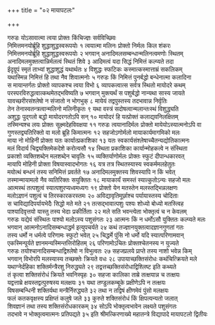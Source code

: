 +++
title = "०२ मायापटलः"

+++

गरुडः
योऽसावात्मा त्वया प्रोक्तः किंचिज्ज्ञः सर्वविच्छिवः  
निमित्तमनयोर्ब्रूहि शुद्धाशुद्धस्वरूपयोः  १
त्वयात्मा मलिनः प्रोक्तो निर्मलः किल शंकरः  
निमित्तमनयोर्ब्रूहि शुद्धाशुद्धस्वरूपयोः  २
भगवान्
अनादिमलसम्बन्धान्मलिनत्वमणोः स्थितम्  
अनादिमलमुक्तत्वान्निर्मलत्वं स्थितं शिवे  ३
आदिमत्वं यदा सिद्धं निमित्तं कल्प्यते तदा  
ईदृग्रूपं स्मृतं ताभ्यां शुद्धाशुद्धं यथार्थतः  ४
विशुद्धः स्फटिकः कस्मात्कस्मात्ताम्रं सकलिकम्  
यथास्मिन्न निमित्तं हि तथा नैव शिवात्मनोः  ५
गरुडः
किं निमित्तं पुनर्बद्धो बन्धेनात्मा कलादिना  
स मायान्तर्गतः प्रोक्तो व्यापकश्च त्वया विभो  ६
व्यापकत्वात्स सर्वत्र स्थितो मायोदरे कथम्  
परस्परविरुद्धत्वात्कथमेतद्भविष्यति  ७
भगवान्
मुक्त्यर्थं स पशुर्बद्धो नान्यथा सास्य जायते  
यावच्छरीरसंश्लेषो न संजातो न भोगभुक्  ८
मायेयं तद्वपुस्तस्य तदभावान्न निर्वृतिः  
तेन तेनास्वतन्त्रत्वान्मलिनो मलिनीकृतः  ९
यथा वस्त्रं सदोषत्वान्मलान्तःस्थं विशुद्ध्यति  
अशुद्धः पुद्गलो बद्धो मायोदरगतोऽपि सन्  १०
मायोदरं हि यत्प्रोक्तं कलाद्यवनिलक्षितम्  
तस्मिन्यश्च लयः प्रोक्तः सूक्ष्मदेहविवक्षया  ११
गरुडः
त्वयानादिर्मलः प्रोक्तो मायेयोऽस्यात्मनोऽपि वा  
गुणस्तद्व्यतिरिक्तो वा मलो ब्रूहि किमात्मनः  १२
सहजोऽणोर्मलो मायाकार्यमागमिको मलः  
माया नो मोहिनी प्रोक्ता यतः कार्यात्प्रकाशिका  १३
यतः स्वकार्यसंश्लेषाच्चैतन्यद्योतिकात्मनः  
मलं विदार्य चिद्व्यक्तिमेकदेशे करोत्यसौ  १४
स्थिता प्रकाशिका कार्यान्मोहकत्वे न संस्थिता  
प्रकाशो व्यक्तिशब्देन मलशब्देन चावृतिः  १५
व्यक्तिर्याणोर्मलः प्रोक्तः स्फुटं दीपान्धकारवत्  
मायापि मोहिनी प्रोक्ता विषयास्वादभोगतः  १६
यत्र तत्र स्थितस्यास्य स्वकर्ममलहेतुतः  
मयोत्थं बन्धनं तस्य सनिमित्तं प्रवर्तते  १७
अनादिमलमुक्तस्य शिवस्यापि न किं भवेत्  
तस्मान्मायामलो नैव व्यतिरिक्तः सयुक्तितः  १८
मायाकार्यं समस्तं स्यात्कुतोऽन्यः सहजो मलः  
आत्मस्थं तत्पशुत्वं स्यात्पशुरप्यध्वमध्यगः  १९
प्रोक्तो येन मतस्तेन मलस्तद्भिन्नलक्षणः  
मलोऽज्ञानं पशुत्वं च तिरस्कारकरस्तमः  २०
अविद्यावृतिमूर्छाश्च पर्यायास्तस्य चोदिताः  
स चाविद्यादिपर्यायभेदैः सिद्धो मते मते  २१
तत्सद्भावात्पशुः पश्यः शोध्यो बोध्यो मतस्त्विह  
पाश्यादिवृत्तयो यास्तु तस्य भेदाः प्रकीर्तिताः  २२
मले सति भवन्त्येता भोक्तृत्वं च न केवलम्  
गरुडः
यद्येवं संस्थितः पाश्यो मलोऽस्य पशुसंगतः  २३
आत्मनः किं न धर्मोऽसौ युक्तितः कल्प्यते मलः  
भगवान्
आत्मनोऽनादिसम्बन्धाद्धर्म इत्युपचर्यते  २४
कथं तज्ज्ञानयुक्तत्वादज्ञानगुणतां गतः  
तस्य धर्मो न धर्मत्वे परिणामः स्फुटो भवेत्  २५
चिद्धर्मे पुंसि नो धर्मो यदि स्यात्परिणामवान्  
एकस्मिन्पूर्यते ज्ञानमन्यस्मिन्तत्तिरोहितम्  २६
परिणामोऽचितः प्रोक्तश्चेतनस्य न युज्यते  
गरुडः
तयोश्चानादिसम्बन्धाद्विश्लेषो न विभुत्वतः  २७
सहजप्रलये प्राप्ते तस्य नाशो भवेन्न किम्  
भगवान्
विभोरपि मलस्यास्य तच्छक्तेः क्रियते वधः  २८
उपायाच्छक्तिसंरोधः कथंचित्क्रियते मले  
यथाग्नेर्दहिका शक्तिर्मन्त्रैरशु निरुद्ध्यते  २९
तद्वत्तच्छक्तिसंरोधाद्विश्लिष्ट इति कथ्यते  
तं कृत्वा शक्तिसंरोधं क्रियते भवनिस्पृहः  ३०
सहजा कालिका ताम्रे तत्क्षयान्न च तत्क्षयः  
यद्वत्ताम्रे क्षयस्तद्वत्पुरुषस्य मलक्षयः  ३१
यथा तण्डुलकम्बूके प्रक्षीणेऽपि न तत्क्षयः  
विषसम्बन्धिनी शक्तिर्यथा मन्त्रैर्निरुद्ध्यते  ३२
तथा न तद्विषं क्षीणमेवं पुंसो मलक्षयः  
फलं कतकवृक्षस्य प्रक्षिप्तं कलुषे जले  ३३
कुरुते शक्तिसंरोधं किं क्षिपत्यन्यतो जलात्  
शिवज्ञानं तथा तस्य शक्तिसंरोधकारकम्  ३४
सोऽपि भोक्तृत्वभावेन लक्ष्यते पशुसंगतः  
तदभावे न भोक्तृत्वमात्मनः प्रतिपद्यते  ३५
इति श्रीमत्किरणाख्ये महातन्त्रे विद्यापादे मायापटलो द्वितीयः  
